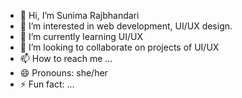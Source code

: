 - 👋 Hi, I’m Sunima Rajbhandari 
- 👀 I’m interested in web development, UI/UX design.
- 🌱 I’m currently learning UI/UX 
- 💞️ I’m looking to collaborate on projects of UI/UX
- 📫 How to reach me ...
- 😄 Pronouns: she/her
- ⚡ Fun fact: ...

<!---
Sunima5/Sunima5 is a ✨ special ✨ repository because its `README.md` (this file) appears on your GitHub profile.
You can click the Preview link to take a look at your changes.
--->
